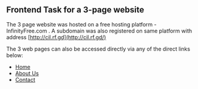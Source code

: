 ## Frontend Task for a 3-page website

The 3 page website was hosted on a free hosting platform - InfinityFree.com . 
A subdomain was also registered on same platform with address [http://cil.rf.gd](http://cil.rf.gd/)

The 3 web pages can also be accessed directly via any of the direct links below:
- [Home](http://cil.rf.gd/)
- [About Us](http://cil.rf.gd/about.html)
- [Contact](http://cil.rf.gd/contact.html)